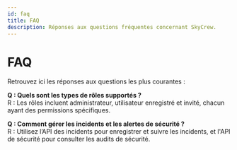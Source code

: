 ```yaml
---
id: faq
title: FAQ
description: Réponses aux questions fréquentes concernant SkyCrew.
---
```


# FAQ

Retrouvez ici les réponses aux questions les plus courantes :

**Q : Quels sont les types de rôles supportés ?**  
R : Les rôles incluent administrateur, utilisateur enregistré et invité, chacun ayant des permissions spécifiques.

**Q : Comment gérer les incidents et les alertes de sécurité ?**  
R : Utilisez l’API des incidents pour enregistrer et suivre les incidents, et l'API de sécurité pour consulter les audits de sécurité.